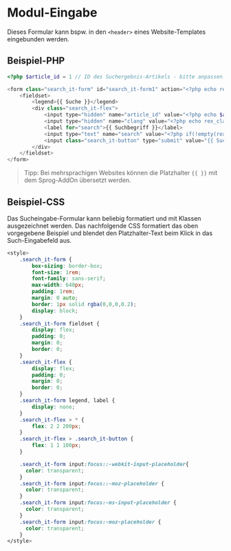 # Modul-Eingabe

Dieses Formular kann bspw. in den `<header>` eines Website-Templates eingebunden werden.

## Beispiel-PHP

```php
<?php $article_id = 1 // ID des Suchergebnis-Artikels - bitte anpassen! ?>

<form class="search_it-form" id="search_it-form1" action="<?php echo rex_getUrl($article_id, rex_clang::getCurrentId()); ?>" method="get">
    <fieldset>
        <legend>{{ Suche }}</legend>
        <div class="search_it-flex">
            <input type="hidden" name="article_id" value="<?php echo $article_id; ?>" />
            <input type="hidden" name="clang" value="<?php echo rex_clang::getCurrentId(); ?>" />
            <label for="search">{{ Suchbegriff }}</label>
            <input type="text" name="search" value="<?php if(!empty(rex_request('search','string'))) { echo rex_escape(rex_request('search','string')); } ?>" placeholder="{{ Suchbegriff eingeben }}" />
            <input class="search_it-button" type="submit" value="{{ Suchen }}" />
        </div>
    </fieldset>
</form>
```

> Tipp: Bei mehrsprachigen Websites können die Platzhalter `{{ }}` mit dem Sprog-AddOn übersetzt werden.

## Beispiel-CSS

Das Sucheingabe-Formular kann beliebig formatiert und mit Klassen ausgezeichnet werden. Das nachfolgende CSS formatiert das oben vorgegebene Beispiel und blendet den Platzhalter-Text beim Klick in das Such-Eingabefeld aus.

```css
<style>
    .search_it-form {
        box-sizing: border-box;
        font-size: 1rem;
        font-family: sans-serif;
        max-width: 640px;
        padding: 1rem;
        margin: 0 auto;
        border: 1px solid rgba(0,0,0,0.2);
        display: block;
    }
    .search_it-form fieldset {
        display: flex;
        padding: 0;
        margin: 0;
        border: 0;
    }
    .search_it-flex {
        display: flex;
        padding: 0;
        margin: 0;
        border: 0;
    }
    .search_it-form legend, label {
        display: none;  
    }
    .search_it-flex > * {
        flex: 2 2 200px;  
    }
    .search_it-flex > .search_it-button {
        flex: 1 1 100px;  
    }

    .search_it-form input:focus::-webkit-input-placeholder{
      color: transparent;
    }
    .search_it-form input:focus::-moz-placeholder {
      color: transparent;
    }
    .search_it-form input:focus:-ms-input-placeholder {
      color: transparent;
    }
    .search_it-form input:focus:-moz-placeholder {
      color: transparent;
    }
</style>
```